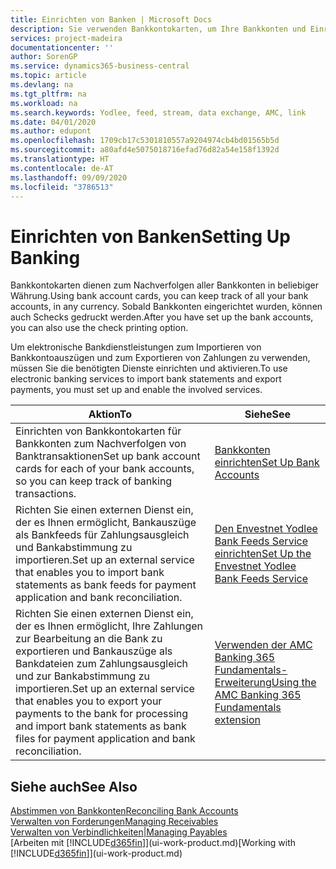 ```yaml
---
title: Einrichten von Banken | Microsoft Docs
description: Sie verwenden Bankkontokarten, um Ihre Bankkonten und Einrichtungsbankfeeds, wie Yodlee, um Daten auszutauschen.
services: project-madeira
documentationcenter: ''
author: SorenGP
ms.service: dynamics365-business-central
ms.topic: article
ms.devlang: na
ms.tgt_pltfrm: na
ms.workload: na
ms.search.keywords: Yodlee, feed, stream, data exchange, AMC, link
ms.date: 04/01/2020
ms.author: edupont
ms.openlocfilehash: 1709cb17c5301810557a9204974cb4bd01565b5d
ms.sourcegitcommit: a80afd4e5075018716efad76d82a54e158f1392d
ms.translationtype: HT
ms.contentlocale: de-AT
ms.lasthandoff: 09/09/2020
ms.locfileid: "3786513"
---
```

# <a name="setting-up-banking"></a><span data-ttu-id="d967a-103">Einrichten von Banken</span><span class="sxs-lookup"><span data-stu-id="d967a-103">Setting Up Banking</span></span>
<span data-ttu-id="d967a-104">Bankkontokarten dienen zum Nachverfolgen aller Bankkonten in beliebiger Währung.</span><span class="sxs-lookup"><span data-stu-id="d967a-104">Using bank account cards, you can keep track of all your bank accounts, in any currency.</span></span> <span data-ttu-id="d967a-105">Sobald Bankkonten eingerichtet wurden, können auch Schecks gedruckt werden.</span><span class="sxs-lookup"><span data-stu-id="d967a-105">After you have set up the bank accounts, you can also use the check printing option.</span></span>

<span data-ttu-id="d967a-106">Um elektronische Bankdienstleistungen zum Importieren von Bankkontoauszügen und zum Exportieren von Zahlungen zu verwenden, müssen Sie die benötigten Dienste einrichten und aktivieren.</span><span class="sxs-lookup"><span data-stu-id="d967a-106">To use electronic banking services to import bank statements and  export payments, you must set up and enable the involved services.</span></span>

| <span data-ttu-id="d967a-107">Aktion</span><span class="sxs-lookup"><span data-stu-id="d967a-107">To</span></span> | <span data-ttu-id="d967a-108">Siehe</span><span class="sxs-lookup"><span data-stu-id="d967a-108">See</span></span> |
| --- | --- |
| <span data-ttu-id="d967a-109">Einrichten von Bankkontokarten für Bankkonten zum Nachverfolgen von Banktransaktionen</span><span class="sxs-lookup"><span data-stu-id="d967a-109">Set up bank account cards for each of your bank accounts, so you can keep track of banking transactions.</span></span> |[<span data-ttu-id="d967a-110">Bankkonten einrichten</span><span class="sxs-lookup"><span data-stu-id="d967a-110">Set Up Bank Accounts</span></span>](bank-how-setup-bank-accounts.md) |
| <span data-ttu-id="d967a-111">Richten Sie einen externen Dienst ein, der es Ihnen ermöglicht, Bankauszüge als Bankfeeds für Zahlungsausgleich und Bankabstimmung zu importieren.</span><span class="sxs-lookup"><span data-stu-id="d967a-111">Set up an external service that enables you to import bank statements as bank feeds for payment application and bank reconciliation.</span></span> |[<span data-ttu-id="d967a-112">Den Envestnet Yodlee Bank Feeds Service einrichten</span><span class="sxs-lookup"><span data-stu-id="d967a-112">Set Up the Envestnet Yodlee Bank Feeds Service</span></span>](bank-how-setup-bank-statement-service.md) |
| <span data-ttu-id="d967a-113">Richten Sie einen externen Dienst ein, der es Ihnen ermöglicht, Ihre Zahlungen zur Bearbeitung an die Bank zu exportieren und Bankauszüge als Bankdateien zum Zahlungsausgleich und zur Bankabstimmung zu importieren.</span><span class="sxs-lookup"><span data-stu-id="d967a-113">Set up an external service that enables you to export your payments to the bank for processing  and import bank statements as bank files for payment application and bank reconciliation.</span></span> |[<span data-ttu-id="d967a-114">Verwenden der AMC Banking 365 Fundamentals-Erweiterung</span><span class="sxs-lookup"><span data-stu-id="d967a-114">Using the AMC Banking 365 Fundamentals extension</span></span>](ui-extensions-amc-banking.md) |

## <a name="see-also"></a><span data-ttu-id="d967a-115">Siehe auch</span><span class="sxs-lookup"><span data-stu-id="d967a-115">See Also</span></span>
[<span data-ttu-id="d967a-116">Abstimmen von Bankkonten</span><span class="sxs-lookup"><span data-stu-id="d967a-116">Reconciling Bank Accounts</span></span>](bank-manage-bank-accounts.md)  
[<span data-ttu-id="d967a-117">Verwalten von Forderungen</span><span class="sxs-lookup"><span data-stu-id="d967a-117">Managing Receivables</span></span>](receivables-manage-receivables.md)  
[<span data-ttu-id="d967a-118">Verwalten von Verbindlichkeiten|</span><span class="sxs-lookup"><span data-stu-id="d967a-118">Managing Payables</span></span>](payables-manage-payables.md)  
<span data-ttu-id="d967a-119">[Arbeiten mit [!INCLUDE[d365fin](includes/d365fin_md.md)]](ui-work-product.md)</span><span class="sxs-lookup"><span data-stu-id="d967a-119">[Working with [!INCLUDE[d365fin](includes/d365fin_md.md)]](ui-work-product.md)</span></span>
